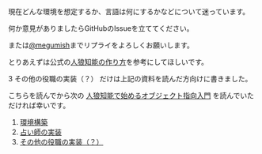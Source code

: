 現在どんな環境を想定するか、言語は何にするかなどについて迷っています。

何か意見がありましたらGitHubのIssueを立ててください。

または[@megumish](https://twitter.com/megumish)までリプライをよろしくお願いします。


とりあえずは公式の[人狼知能の作り方](http://aiwolf.org/howtowagent)を参考にしてほしいです。


3 その他の役職の実装（？） だけは上記の資料を読んだ方向けに書きました。

こちらを読んでから次の [人狼知能で始めるオブジェクト指向入門](/OOP_For_AIWolf_Beginners/OOP_For_AIWolf_Begginers) を読んでいただければ幸いです。


1. [環境構築](DEVELOPMENT_ENVIRONMENT.md)
2. [占い師の実装](IMPLEMENT_SEER.md)
3. [その他の役職の実装（？）](IMPLEMENT_OTHERS.md)
